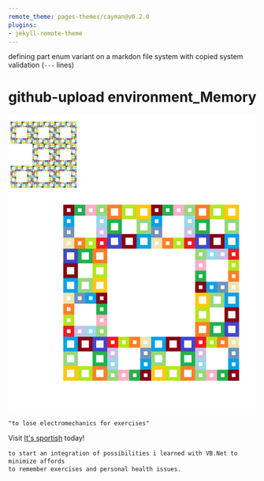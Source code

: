 ```yaml
---
remote_theme: pages-themes/cayman@v0.2.0
plugins:
- jekyll-remote-theme 
---
```

defining part enum variant on a markdon file system with copied system validation (`---` lines)

# github-upload environment_Memory
![waterbowl](camtasia_unknowen.bmp "an uni cheat")

```vb.net
"to lose electromechanics for exercises"
```

Visit [It's sportish](https://github.com/ledlightjungledStefan/Osterei/blob/gutenberggnu/main/naming-convention.md) today!

    to start an integration of possibilities i learned with VB.Net to minimize affords
    to remember exercises and personal health issues.
